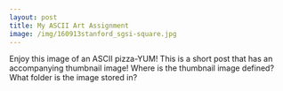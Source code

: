 ```yaml
---
layout: post
title: My ASCII Art Assignment
image: /img/160913stanford_sgsi-square.jpg
---
```

Enjoy this image of an ASCII pizza-YUM! 
This is a short post that has an accompanying thumbnail image! Where is the thumbnail image defined? What folder is the image stored in?
```c 



```
